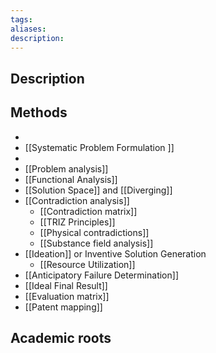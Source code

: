 ```yaml
---
tags: 
aliases: 
description:
---
```


## Description


## Methods
- 
- [[Systematic Problem Formulation ]]
- 
- [[Problem analysis]]
- [[Functional  Analysis]]
- [[Solution Space]] and [[Diverging]]
- [[Contradiction analysis]]
	- [[Contradiction matrix]]
	- [[TRIZ Principles]]
	- [[Physical contradictions]]
	- [[Substance field analysis]]
- [[Ideation]] or Inventive Solution Generation
	- [[Resource Utilization]]
- [[Anticipatory Failure Determination]]
- [[Ideal Final Result]]
- [[Evaluation matrix]]
- [[Patent mapping]]

## Academic roots

